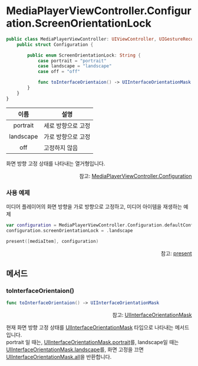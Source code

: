 # MediaPlayerViewController.Configuration.ScreenOrientationLock

```swift
public class MediaPlayerViewController: UIViewController, UIGestureRecognizerDelegate {
    public struct Configuration {

        public enum ScreenOrientationLock: String {
            case portrait = "portrait"
            case landscape = "landscape"
            case off = "off"

            func toInterfaceOrientaion() -> UIInterfaceOrientationMask
        }
    }
}
```

|이름|설명|
|:--:|--|
|portrait|세로 방향으로 고정|
|landscape|가로 방향으로 고정|
|off|고정하지 않음|

화면 방향 고정 상태를 나타내는 열거형입니다.
<div align="right">
참고: <a href="../../struct/media-player-view-controller-configuration/home.md">MediaPlayerViewController.Configuration</a>
</div>

### 사용 예제
미디어 플레이어의 화면 방향을 가로 방향으로 고정하고, 미디어 아이템을 재생하는 예제

```swift
var configuration = MediaPlayerViewController.Configuration.defaultConfiguration()
configuration.screenOrientationLock = .landscape

present([mediaItem], configuration)
```
<div align="right">
참고: <a href="../../how-to-use/home.md#presentmediaitemsstartindexconfiguration">present</a>
</div>

## 메서드

### toInterfaceOrientaion()

```swift
func toInterfaceOrientaion() -> UIInterfaceOrientationMask
```
<div align="right">
참고: <a href="https://developer.apple.com/documentation/uikit/uiinterfaceorientationmask">UIInterfaceOrientationMask</a>
</div>

현재 화면 방향 고정 상태를 [UIInterfaceOrientationMask](https://developer.apple.com/documentation/uikit/uiinterfaceorientationmask) 타입으로 나타내는 메서드입니다.<br>
portrait 일 때는, [UIInterfaceOrientationMask.portrait](https://developer.apple.com/documentation/uikit/uiinterfaceorientationmask/1623065-portrait)를, landscape일 때는 [UIInterfaceOrientationMask.landscape](https://developer.apple.com/documentation/uikit/uiinterfaceorientationmask/1623106-landscape)를, 화면 고정을 끄면 [UIInterfaceOrientationMask.all](https://developer.apple.com/documentation/uikit/uiinterfaceorientationmask/1623035-all)을 반환합니다.


